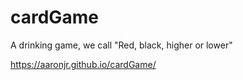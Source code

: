 # cardGame
A drinking game, we call "Red, black, higher or lower"

https://aaronjr.github.io/cardGame/
